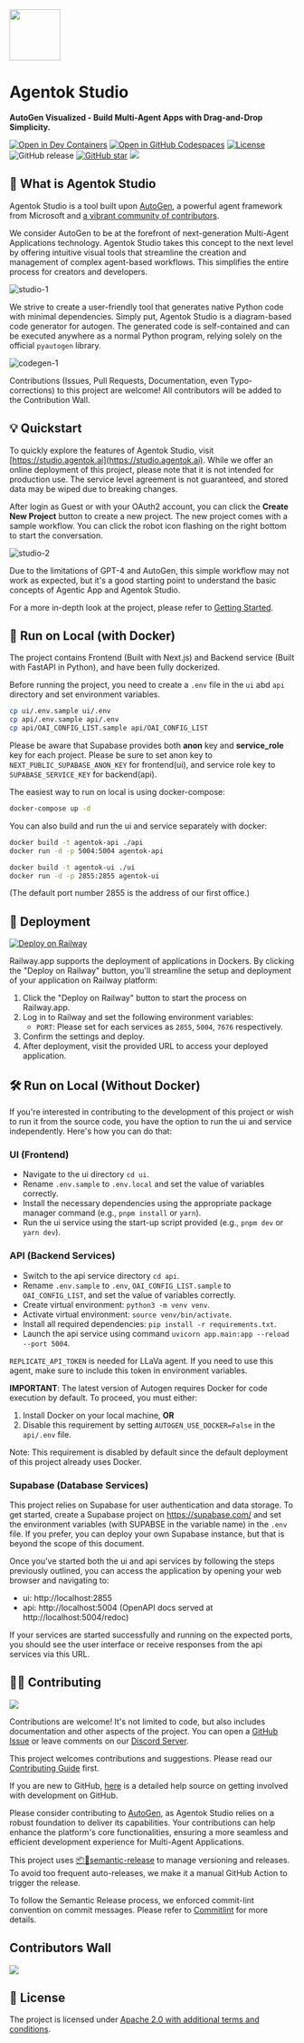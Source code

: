 <img src="./ui/public/logo.png" width="90" />

# Agentok Studio

**AutoGen Visualized - Build Multi-Agent Apps with Drag-and-Drop Simplicity.**

[![Open in Dev Containers](https://img.shields.io/static/v1?label=Dev%20Containers&message=Open&color=blue&logo=visualstudiocode)](https://vscode.dev/redirect?url=vscode://ms-vscode-remote.remote-containers/cloneInVolume?url=https://github.com/hughlv/agentok)
[![Open in GitHub Codespaces](https://img.shields.io/badge/Codespaces-Open-blue?style=flat&logo=github)](https://codespaces.new/hughlv/agentok)
[![License](https://img.shields.io/badge/License-Apache_2.0-blue.svg)](https://opensource.org/licenses/Apache-2.0)
![GitHub release](https://img.shields.io/github/v/release/hughlv/agentok)
[![GitHub star](https://img.shields.io/github/stars/hughlv/agentok?style=social)](https://star-history.com/#tiwater/agentok)
[![](https://dcbadge.limes.pink/api/server/xBQxwRSWfm?style=social&timestamp=20240705)](https://discord.gg/xBQxwRSWfm)

## 🌟 What is Agentok Studio

Agentok Studio is a tool built upon [AutoGen](https://microsoft.github.io/autogen/), a powerful agent framework from Microsoft and [a vibrant community of contributors](https://github.com/microsoft/autogen?tab=readme-ov-file#contributors-wall).

We consider AutoGen to be at the forefront of next-generation Multi-Agent Applications technology. Agentok Studio takes this concept to the next level by offering intuitive visual tools that streamline the creation and management of complex agent-based workflows. This simplifies the entire process for creators and developers.

![studio-1](./website/static/img/screenshot-studio-1.png)

We strive to create a user-friendly tool that generates native Python code with minimal dependencies. Simply put, Agentok Studio is a diagram-based code generator for autogen. The generated code is self-contained and can be executed anywhere as a normal Python program, relying solely on the official `pyautogen` library.

![codegen-1](./website/static/img/screenshot-codegen-1.png)

Contributions (Issues, Pull Requests, Documentation, even Typo-corrections) to this project are welcome! All contributors will be added to the Contribution Wall.

## 💡 Quickstart

To quickly explore the features of Agentok Studio, visit [https://studio.agentok.ai](https://studio.agentok.ai). While we offer an online deployment of this project, please note that it is not intended for production use. The service level agreement is not guaranteed, and stored data may be wiped due to breaking changes.

After login as Guest or with your OAuth2 account, you can click the **Create New Project** button to create a new project. The new project comes with a sample workflow. You can click the robot icon flashing on the right bottom to start the conversation.

![studio-2](./website/static/img/screenshot-studio-2.png)

Due to the limitations of GPT-4 and AutoGen, this simple workflow may not work as expected, but it's a good starting point to understand the basic concepts of Agentic App and Agentok Studio.

For a more in-depth look at the project, please refer to [Getting Started](https://agentok.ai/getting-started).

## 🐳 Run on Local (with Docker)

The project contains Frontend (Built with Next.js) and Backend service (Built with FastAPI in Python), and have been fully dockerized.

Before running the project, you need to create a `.env` file in the `ui` abd `api` directory and set environment variables.

```bash
cp ui/.env.sample ui/.env
cp api/.env.sample api/.env
cp api/OAI_CONFIG_LIST.sample api/OAI_CONFIG_LIST
```

Please be aware that Supabase provides both **anon** key and **service_role** key for each project. Please be sure to set anon key to `NEXT_PUBLIC_SUPABASE_ANON_KEY` for frontend(ui), and service role key to `SUPABASE_SERVICE_KEY` for backend(api).

The easiest way to run on local is using docker-compose:

```bash
docker-compose up -d
```

You can also build and run the ui and service separately with docker:

```bash
docker build -t agentok-api ./api
docker run -d -p 5004:5004 agentok-api

docker build -t agentok-ui ./ui
docker run -d -p 2855:2855 agentok-ui

```

(The default port number 2855 is the address of our first office.)

## 🚀 Deployment

[![Deploy on Railway](https://railway.app/button.svg)](https://railway.app/templates/NCoZBC?referralCode=5I-BUc)

Railway.app supports the deployment of applications in Dockers. By clicking the "Deploy on Railway" button, you'll streamline the setup and deployment of your application on Railway platform:

1. Click the "Deploy on Railway" button to start the process on Railway.app.
2. Log in to Railway and set the following environment variables:
   - `PORT`: Please set for each services as `2855`, `5004`, `7676` respectively.
3. Confirm the settings and deploy.
4. After deployment, visit the provided URL to access your deployed application.

## 🛠️ Run on Local (Without Docker)

If you're interested in contributing to the development of this project or wish to run it from the source code, you have the option to run the ui and service independently. Here's how you can do that:

### **UI (Frontend)**

   - Navigate to the ui directory `cd ui`.
   - Rename `.env.sample` to `.env.local` and set the value of variables correctly.
   - Install the necessary dependencies using the appropriate package manager command (e.g., `pnpm install` or `yarn`).
   - Run the ui service using the start-up script provided (e.g., `pnpm dev` or `yarn dev`).

### **API (Backend Services)**

   - Switch to the api service directory `cd api`.
   - Rename `.env.sample` to `.env`, `OAI_CONFIG_LIST.sample` to `OAI_CONFIG_LIST`, and set the value of variables correctly.
   - Create virtual environment: `python3 -m venv venv`.
   - Activate virtual environment: `source venv/bin/activate`.
   - Install all required dependencies: `pip install -r requirements.txt`.
   - Launch the api service using command `uvicorn app.main:app --reload --port 5004`.

`REPLICATE_API_TOKEN` is needed for LLaVa agent. If you need to use this agent, make sure to include this token in environment variables.

**IMPORTANT**: The latest version of Autogen requires Docker for code execution by default. To proceed, you must either:

1. Install Docker on your local machine, **OR**
1. Disable this requirement by setting `AUTOGEN_USE_DOCKER=False` in the `api/.env` file.

Note: This requirement is disabled by default since the default deployment of this project already uses Docker.

### **Supabase (Database Services)**

This project relies on Supabase for user authentication and data storage. To get started, create a Supabase project on https://supabase.com/ and set the environment variables (with SUPABSE in the variable name) in the `.env` file. If you prefer, you can deploy your own Supabase instance, but that is beyond the scope of this document.

Once you've started both the ui and api services by following the steps previously outlined, you can access the application by opening your web browser and navigating to:

- ui: http://localhost:2855
- api: http://localhost:5004 (OpenAPI docs served at http://localhost:5004/redoc)

If your services are started successfully and running on the expected ports, you should see the user interface or receive responses from the api services via this URL.

## 👨‍💻 Contributing

[![](https://dcbadge.limes.pink/api/server/xBQxwRSWfm?timestamp=20240705)](https://discord.gg/xBQxwRSWfm)

Contributions are welcome! It's not limited to code, but also includes documentation and other aspects of the project. You can open a [GitHub Issue](https://github.com/hughlv/agentok/issues/new) or leave comments on our [Discord Server](https://discord.gg/xBQxwRSWfm).

This project welcomes contributions and suggestions. Please read our [Contributing Guide](./CONTRIBUTING.md) first.

If you are new to GitHub, [here](https://help.github.com/categories/collaborating-with-issues-and-pull-requests/) is a detailed help source on getting involved with development on GitHub.

Please consider contributing to [AutoGen](https://github.com/microsoft/autogen), as Agentok Studio relies on a robust foundation to deliver its capabilities. Your contributions can help enhance the platform's core functionalities, ensuring a more seamless and efficient development experience for Multi-Agent Applications.

This project uses [📦🚀semantic-release](https://github.com/semantic-release/semantic-release) to manage versioning and releases. To avoid too frequent auto-releases, we make it a manual GitHub Action to trigger the release.

To follow the Semantic Release process, we enforced commit-lint convention on commit messages. Please refer to [Commitlint](https://commitlint.js.org/#/) for more details.

## Contributors Wall

<a href="https://github.com/hughlv/agentok/graphs/contributors">
  <img src="https://contrib.rocks/image?repo=hughlv/agentok" />
</a>

## 📝 License

The project is licensed under [Apache 2.0 with additional terms and conditions](./LICENSE.md).
